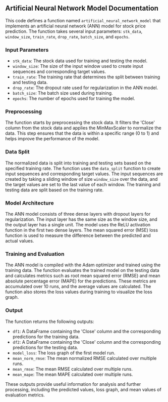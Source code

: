 ## Artificial Neural Network Model Documentation

This code defines a function named `artificial_neural_network_model` that implements an artificial neural network (ANN) model for stock price prediction. The function takes several input parameters: `stk_data`, `window_size`, `train_rate`, `drop_rate`, `batch_size`, and `epochs`.

### Input Parameters

- `stk_data`: The stock data used for training and testing the model.
- `window_size`: The size of the input window used to create input sequences and corresponding target values.
- `train_rate`: The training rate that determines the split between training and testing data.
- `drop_rate`: The dropout rate used for regularization in the ANN model.
- `batch_size`: The batch size used during training.
- `epochs`: The number of epochs used for training the model.

### Preprocessing

The function starts by preprocessing the stock data. It filters the 'Close' column from the stock data and applies the MinMaxScaler to normalize the data. This step ensures that the data is within a specific range (0 to 1) and helps improve the performance of the model.

### Data Split

The normalized data is split into training and testing sets based on the specified training rate. The function uses the `data_split` function to create input sequences and corresponding target values. The input sequences are created by taking a sliding window of size `window_size` over the data, and the target values are set to the last value of each window. The training and testing data are split based on the training rate.

### Model Architecture

The ANN model consists of three dense layers with dropout layers for regularization. The input layer has the same size as the window size, and the output layer has a single unit. The model uses the ReLU activation function in the first two dense layers. The mean squared error (MSE) loss function is used to measure the difference between the predicted and actual values.

### Training and Evaluation

The ANN model is compiled with the Adam optimizer and trained using the training data. The function evaluates the trained model on the testing data and calculates metrics such as root mean squared error (RMSE) and mean absolute percentage error (MAPE) for the predictions. These metrics are accumulated over 10 runs, and the average values are calculated. The function also stores the loss values during training to visualize the loss graph.

### Output

The function returns the following outputs:

- `df1`: A DataFrame containing the 'Close' column and the corresponding predictions for the training data.
- `df2`: A DataFrame containing the 'Close' column and the corresponding predictions for the testing data.
- `model_loss`: The loss graph of the first model run.
- `mean_norm_rmse`: The mean normalized RMSE calculated over multiple runs.
- `mean_rmse`: The mean RMSE calculated over multiple runs.
- `mean_mape`: The mean MAPE calculated over multiple runs.

These outputs provide useful information for analysis and further processing, including the predicted values, loss graph, and mean values of evaluation metrics.
